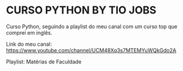 # CURSO PYTHON BY TIO JOBS

Curso Python, seguindo a playlist do meu canal com um curso top que comprei em inglês.

Link do meu canal: https://www.youtube.com/channel/UCM48Xq3s7MTEMYuWQkGdo2A

Playlist: Matérias de Faculdade